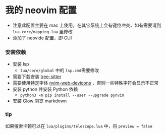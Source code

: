 # 我的 neovim 配置

* 注意此配置主要在 mac 上使用，在其它系统上会有键位冲突，如有需要请到 `lua.core/mapping.lua` 里修改
* 添加了 neovide 配置，即 GUI

### 安装依赖

* 安装 lsp
  * `lua/core/global` 中的 `lsp.cmd`需要修改
* 需要下载安装 [tree-sitter](https://github.com/tree-sitter/tree-sitter)
* 需要使用特定字体 [nvim-web-devicons](https://github.com/kyazdani42/nvim-web-devicons) ，否则一些特殊字符会显示不正常
* 安装 python 并安装 Python 依赖
  * `python3 -m pip install --user --upgrade pynvim`
* 安装 [Glow](https://github.com/charmbracelet/glow) 浏览 markdown

### tip

如果搜索卡顿可以在 `lua/plugins/telescope.lua` 中，将 `preview = false`
